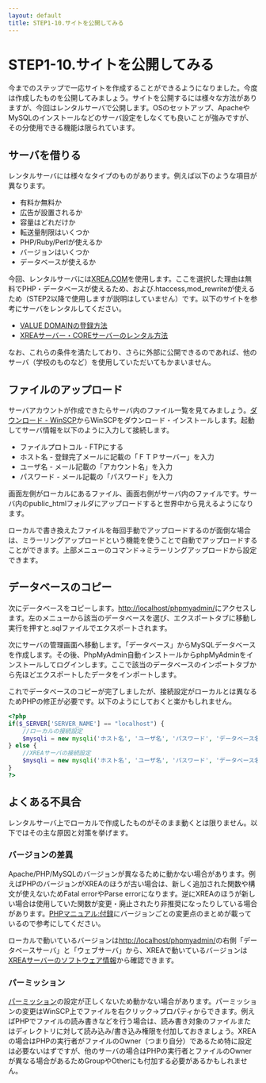 ```yaml
---
layout: default
title: STEP1-10.サイトを公開してみる
---
```

# STEP1-10.サイトを公開してみる

今までのステップで一応サイトを作成することができるようになりました。今度は作成したものを公開してみましょう。サイトを公開するには様々な方法がありますが、今回はレンタルサーバで公開します。OSのセットアップ、ApacheやMySQLのインストールなどのサーバ設定をしなくても良いことが強みですが、その分使用できる機能は限られています。

## サーバを借りる

レンタルサーバには様々なタイプのものがあります。例えば以下のような項目が異なります。

* 有料か無料か
 * 広告が設置されるか
* 容量はどれだけか
* 転送量制限はいくつか
* PHP/Ruby/Perlが使えるか
 * バージョンはいくつか
* データベースが使えるか

今回、レンタルサーバには[XREA.COM](http://www.xrea.com/signup/)を使用します。ここを選択した理由は無料でPHP・データベースが使えるため、および.htaccess,mod_rewriteが使えるため（STEP2以降で使用しますが説明はしていません）です。以下のサイトを参考にサーバをレンタルしてください。

* [VALUE DOMAINの登録方法](http://www.xrea-core.com/category1/entry3.html)
* [XREAサーバー・COREサーバーのレンタル方法](http://www.xrea-core.com/category1/entry6.html)

なお、これらの条件を満たしており、さらに外部に公開できるのであれば、他のサーバ（学校のものなど）を使用していただいてもかまいません。

## ファイルのアップロード

サーバアカウントが作成できたらサーバ内のファイル一覧を見てみましょう。[ダウンロード - WinSCP](http://sourceforge.jp/projects/winscp/releases/)からWinSCPをダウンロード・インストールします。起動してサーバ情報を以下のように入力して接続します。

* ファイルプロトコル - FTPにする
* ホスト名 - 登録完了メールに記載の「ＦＴＰサーバー」を入力
* ユーザ名 - メール記載の「アカウント名」を入力
* パスワード - メール記載の「パスワード」を入力

画面左側がローカルにあるファイル、画面右側がサーバ内のファイルです。サーバ内のpublic_htmlフォルダにアップロードすると世界中から見えるようになります。

ローカルで書き換えたファイルを毎回手動でアップロードするのが面倒な場合は、ミラーリングアップロードという機能を使うことで自動でアップロードすることができます。上部メニューのコマンド→ミラーリングアップロードから設定できます。

## データベースのコピー

次にデータベースをコピーします。[http://localhost/phpmyadmin/](http://localhost/phpmyadmin/)にアクセスします。左のメニューから該当のデータベースを選び、エクスポートタブに移動し実行を押すと.sqlファイルでエクスポートされます。

次にサーバの管理画面へ移動します。「データベース」からMySQLデータベースを作成します。その後、PhpMyAdmin自動インストールからphpMyAdminをインストールしてログインします。ここで該当のデータベースのインポートタブから先ほどエクスポートしたデータをインポートします。

これでデータベースのコピーが完了しましたが、接続設定がローカルとは異なるためPHPの修正が必要です。以下のようにしておくと楽かもしれません。

```php
<?php
if($_SERVER['SERVER_NAME'] == "localhost") {
	//ローカルの接続設定
	$mysqli = new mysqli('ホスト名', 'ユーザ名', 'パスワード', 'データベース名');
} else {
	//XREAサーバの接続設定
	$mysqli = new mysqli('ホスト名', 'ユーザ名', 'パスワード', 'データベース名');
}
?>
```

## よくある不具合

レンタルサーバ上でローカルで作成したものがそのまま動くとは限りません。以下ではその主な原因と対策を挙げます。

### バージョンの差異

Apache/PHP/MySQLのバージョンが異なるために動かない場合があります。例えばPHPのバージョンがXREAのほうが古い場合は、新しく追加された関数や構文が使えないためFatal errorやParse errorになります。逆にXREAのほうが新しい場合は使用していた関数が変更・廃止されたり非推奨になったりしている場合があります。[PHPマニュアル:付録](http://us1.php.net/manual/ja/appendices.php)にバージョンごとの変更点のまとめが載っているので参考にしてください。

ローカルで動いているバージョンは[http://localhost/phpmyadmin/](http://localhost/phpmyadmin/)の右側「データベースサーバ」と「ウェブサーバ」から、XREAで動いているバージョンは[XREAサーバーのソフトウェア情報](http://www.value-domain.com/xreaip.php)から確認できます。

### パーミッション

[パーミッション](http://e-words.jp/w/E38391E383BCE3839FE38383E382B7E383A7E383B3.html)の設定が正しくないため動かない場合があります。パーミッションの変更はWinSCP上でファイルを右クリック→プロパティからできます。例えばPHPでファイルの読み書きなどを行う場合は、読み書き対象のファイルまたはディレクトリに対して読み込み/書き込み権限を付加しておきましょう。XREAの場合はPHPの実行者がファイルのOwner（つまり自分）であるため特に設定は必要ないはずですが、他のサーバの場合はPHPの実行者とファイルのOwnerが異なる場合があるためGroupやOtherにも付加する必要があるかもしれません。